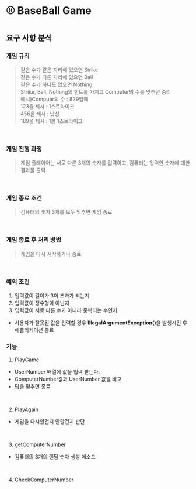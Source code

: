 # ⚾ BaseBall Game
## 요구 사항 분석
### 게임 규칙
>같은 수가 같은 자리에 있으면 Strike
><br>
>같은 수가 다른 자리에 있으면 Ball
><br>
>같은 수가 하나도 없으면 Nothing
><br>
>Strike, Ball, Nothing의 힌트를 가지고 Computer의 수를 맞추면 승리
><br>
> 예시)Compuer의 수 : 829일때
><br>
> 123을 제시 : 1스트라이크
> <br>
> 456을 제시 : 낫싱
> <br>
> 189을 제시 : 1볼 1스트라이크

<br>

### 게임 진행 과정
> 게임 플레이어는 서로 다른 3개의 숫자를 입력하고, 컴퓨터는 입력한 숫자에 대한 결과물 출력

<br>

### 게임 종료 조건
> 컴퓨터의 숫자 3개를 모두 맞추면 게임 종료

<br>

### 게임 종료 후 처리 방법
> 게임을 다시 시작하거나 종료

<br>

### 예외 조건
1. 입력값이 길이가 3이 초과가 되는지
2. 입력값이 정수형이 아닌지
3. 입력값이 서로 다른 수가 아니라 중복되는 수인지
- 사용자가 잘못된 값을 입력할 경우 <b>IllegalArgumentException()</b>을 발생시킨 후 애플리케이션 종료



### 기능
1. PlayGame
- UserNumber 배열에 값을 입력 받는다.
- ComputerNumber값과 UserNumber 값을 비교
- 답을 맞추면 종료

<br>

2. PlayAgain
- 게임을 다시할건지 안할건지 판단

<br>

3. getComputerNumber
- 컴퓨터의 3개의 랜덤 숫자 생성 메소드

<br>

4. CheckComputerNumber